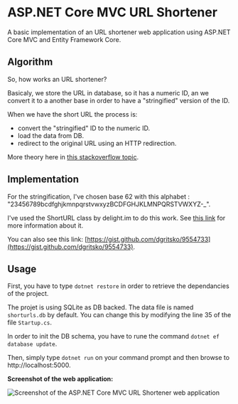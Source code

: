 # ASP.NET Core MVC URL Shortener
A basic implementation of an URL shortener web application using ASP.NET Core MVC and Entity Framework Core.

## Algorithm

So, how works an URL shortener?

Basicaly, we store the URL in database, so it has a numeric ID, an we convert it to a another base in order to have a "stringified" version of the ID.

When we have the short URL the process is:
- convert the "stringified" ID to the numeric ID.
- load the data from DB.
- redirect to the original URL using an HTTP redirection.

More theory here in [this stackoverflow topic](https://stackoverflow.com/questions/742013/how-to-code-a-url-shortener).

## Implementation

For the stringification, I've chosen base 62 with this alphabet : "23456789bcdfghjkmnpqrstvwxyzBCDFGHJKLMNPQRSTVWXYZ-_".

I've used the ShortURL class by delight.im to do this work. See [this link](https://github.com/delight-im/ShortURL) for more information about it.

You can also see this link: [https://gist.github.com/dgritsko/9554733](https://gist.github.com/dgritsko/9554733).

## Usage

First, you have to type `dotnet restore` in order to retrieve the dependancies of the project.

The projet is using SQLite as DB backed. The data file is named `shorturls.db` by default.
You can change this by modifying the line 35 of the file `Startup.cs`.

In order to init the DB schema, you have to rune the command `dotnet ef database update`.

Then, simply type `dotnet run` on your command prompt and then browse to http://localhost:5000.

**Screenshot of the web application:**

![Screenshot of the ASP.NET Core MVC URL Shortener web application](https://github.com/fxmauricard/aspnetcore-url-shortener/blob/master/UrlShortener-screenshot.png)